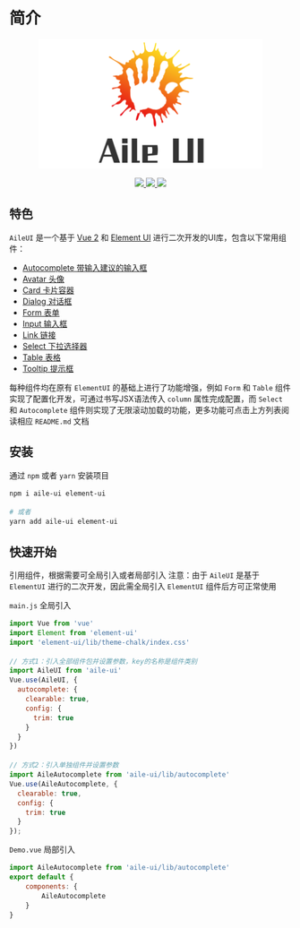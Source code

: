 # 简介

<p align="center">
  <img src="/logo.png" width="400">
</p>

<p align="center">
  <a href="https://www.npmjs.org/package/aile-ui">
    <img src="https://img.shields.io/npm/v/aile-ui.svg">
  </a>
  <a href="https://npmcharts.com/compare/aile-ui?minimal=true">
    <img src="http://img.shields.io/npm/dm/aile-ui.svg">
  </a>
  <a href="LICENSE">
    <img src="https://img.shields.io/badge/License-MIT-yellow.svg">
  </a>
</p>

## 特色

`AileUI` 是一个基于 [Vue 2](https://cn.vuejs.org) 和 [Element UI](https://element.eleme.io) 进行二次开发的UI库，包含以下常用组件：

- [Autocomplete 带输入建议的输入框](./lib/autocomplete/README.md)
- [Avatar 头像](./lib/avatar/README.md)
- [Card 卡片容器](./lib/card/README.md)
- [Dialog 对话框](./lib/dialog/README.md)
- [Form 表单](./lib/form/README.md)
- [Input 输入框](./lib/input/README.md)
- [Link 链接](./lib/link/README.md)
- [Select 下拉选择器](./lib/select/README.md)
- [Table 表格](./lib/table/README.md)
- [Tooltip 提示框](./lib/tooltip/README.md)

每种组件均在原有 `ElementUI` 的基础上进行了功能增强，例如 `Form` 和 `Table` 组件实现了配置化开发，可通过书写JSX语法传入 `column` 属性完成配置，而 `Select` 和 `Autocomplete` 组件则实现了无限滚动加载的功能，更多功能可点击上方列表阅读相应 `README.md` 文档

## 安装

通过 `npm` 或者 `yarn` 安装项目

```bash
npm i aile-ui element-ui

# 或者
yarn add aile-ui element-ui
```

## 快速开始

引用组件，根据需要可全局引入或者局部引入
注意：由于 `AileUI` 是基于 `ElementUI` 进行的二次开发，因此需全局引入 `ElementUI` 组件后方可正常使用

`main.js` 全局引入

```js
import Vue from 'vue'
import Element from 'element-ui'
import 'element-ui/lib/theme-chalk/index.css'

// 方式1：引入全部组件包并设置参数，key的名称是组件类别
import AileUI from 'aile-ui'
Vue.use(AileUI, {
  autocomplete: {
    clearable: true,
    config: {
      trim: true
    }
  }
})

// 方式2：引入单独组件并设置参数
import AileAutocomplete from 'aile-ui/lib/autocomplete'
Vue.use(AileAutocomplete, {
  clearable: true,
  config: {
    trim: true
  }
});
```

`Demo.vue` 局部引入

```js
import AileAutocomplete from 'aile-ui/lib/autocomplete'
export default {
    components: {
        AileAutocomplete
    }
}
```
